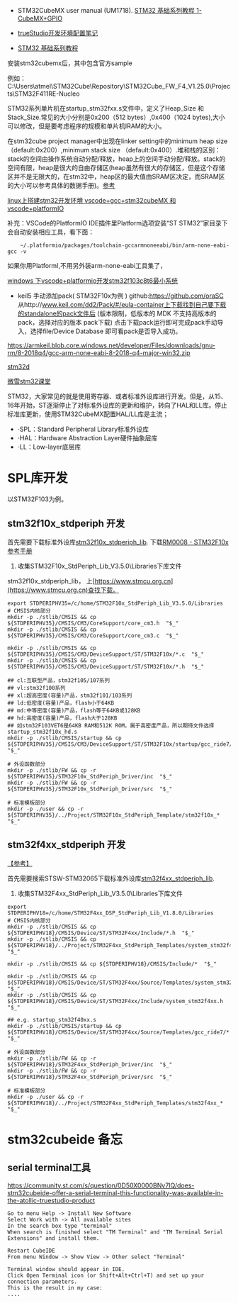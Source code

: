 
- STM32CubeMX user manual (UM1718).  [STM32 基础系列教程 1- CubeMX+GPIO](https://blog.csdn.net/zhanglifu3601881/article/details/88839590)
- [trueStudio开发环境配置笔记](https://blog.csdn.net/cshy2013/article/details/88948643)

- [STM32 基础系列教程](https://blog.csdn.net/zhanglifu3601881/article/details/88839590)

安装stm32cubemx后，其中包含官方sample

例如：C:\Users\atmel\STM32Cube\Repository\STM32Cube_FW_F4_V1.25.0\Projects\STM32F411RE-Nucleo


STM32系列单片机在startup_stm32fxx.s文件中，定义了Heap_Size 和 Stack_Size.常见的大小分别是0x200（512 bytes）,0x400（1024 bytes),大小可以修改，但是要考虑程序的规模和单片机IRAM的大小。

在stm32cube project manager中出现在linker setting中的minimum heap size （default:0x200）,minimum stack size （default:0x400）.堆和栈的区别：stack的空间由操作系统自动分配/释放，heap上的空间手动分配/释放。stack的空间有限，heap是很大的自由存储区(heap虽然有很大的存储区，但是这个存储区并不是无限大的，在stm32中，heap区的最大值由SRAM区决定，而SRAM区的大小可以参考具体的数据手册)。[参考](https://blog.csdn.net/qq_27312943/article/details/52943844)

[linux上搭建stm32开发环境 vscode+gcc+stm32cubeMX 和 vscode+platformIO](https://blog.csdn.net/baidu_36482169/article/details/80457184)

补充：VSCode的PlatformIO IDE插件里Platform选项安装“ST STM32”家目录下会自动安装相应工具，看下面：
```text
    ~/.platformio/packages/toolchain-gccarmnoneeabi/bin/arm-none-eabi-gcc -v
```
如果你用PlatformI,不用另外装arm-none-eabi工具集了，

[windows 下vscode+platformio开发stm32f103c8t6最小系统](https://blog.csdn.net/lear1234/article/details/78477054)

- keil5 手动添加pack( STM32F10x为例 )
    github:https://github.com/oraSC
    从http://www.keil.com/dd2/Pack/#/eula-container上下载找到自己要下载的standalone的pack文件后 (版本限制，低版本的 MDK 不支持高版本的pack，选择对应的版本 pack下载) 点击下载pack运行即可完成pack手动导入，选择file/Device Database 即可看pack是否导入成功。

https://armkeil.blob.core.windows.net/developer/Files/downloads/gnu-rm/8-2018q4/gcc-arm-none-eabi-8-2018-q4-major-win32.zip

[stm32d](https://www.strongerhuang.com/)

[微雪stm32课堂](http://www.waveshare.net/study/article-660-1.html)

STM32，大家常见的就是使用寄存器、或者标准外设库进行开发。但是，从15、16年开始，ST逐渐停止了对标准外设库的更新和维护，转向了HAL和LL库。停止标准库更新，使用STM32CubeMX配置HAL/LL库是主流；

- ·SPL：Standard Peripheral Library标准外设库
- ·HAL：Hardware Abstraction Layer硬件抽象层库
- ·LL：Low-layer底层库


# SPL库开发
以STM32F103为例。

## stm32f10x_stdperiph 开发

首先需要下载标准外设库[stm32f10x_stdperiph_lib](https://www.stmcu.org.cn/document/download/index/id-200305). 下载[RM0008 - STM32F10x参考手册](https://www.stmcu.org.cn/document/detail/index/id-200272)

1. 收集STM32F10x_StdPeriph_Lib_V3.5.0\Libraries下库文件

stm32f10x_stdperiph_lib， 上[https://www.stmcu.org.cn](https://www.stmcu.org.cn)查找下载。

```shell
export STDPERIPHV35=/c/home/STM32F10x_StdPeriph_Lib_V3.5.0/Libraries
# CMSIS内核部分
mkdir -p ./stlib/CMSIS && cp ${STDPERIPHV35}/CMSIS/CM3/CoreSupport/core_cm3.h  "$_"
mkdir -p ./stlib/CMSIS && cp ${STDPERIPHV35}/CMSIS/CM3/CoreSupport/core_cm3.c  "$_"

mkdir -p ./stlib/CMSIS && cp ${STDPERIPHV35}/CMSIS/CM3/DeviceSupport/ST/STM32F10x/*.c  "$_"
mkdir -p ./stlib/CMSIS && cp ${STDPERIPHV35}/CMSIS/CM3/DeviceSupport/ST/STM32F10x/*.h  "$_"

## cl:互联型产品，stm32f105/107系列
## vl:stm32f100系列
## xl:超高密度(容量)产品，stm32f101/103系列
## ld:低密度(容量)产品，flash小于64KB
## md:中等密度(容量)产品，flash等于64KB或128KB
## hd:高密度(容量)产品，flash大于128KB
## 如stm32F103VET6是64KB RAM和512K ROM，属于高密度产品，所以期待文件选择startup_stm32f10x_hd.s
mkdir -p ./stlib/CMSIS/startup && cp ${STDPERIPHV35}/CMSIS/CM3/DeviceSupport/ST/STM32F10x/startup/gcc_ride7/*  "$_"

# 外设函数部分
mkdir -p ./stlib/FW && cp -r ${STDPERIPHV35}/STM32F10x_StdPeriph_Driver/inc  "$_"
mkdir -p ./stlib/FW && cp -r ${STDPERIPHV35}/STM32F10x_StdPeriph_Driver/src  "$_"

# 标准模板部分
mkdir -p ./user && cp -r ${STDPERIPHV35}/../Project/STM32F10x_StdPeriph_Template/stm32f10x_*  "$_"
```

## stm32f4xx_stdperiph 开发

[【参考】](https://www.cnblogs.com/zzmv/p/5893267.html)

首先需要搜索STSW-STM32065下载标准外设库[stm32f4xx_stdperiph_lib](https://www.stmcu.org.cn/document/detail/index/id-213641). 

1. 收集STM32F4xx_StdPeriph_Lib_V3.5.0\Libraries下库文件

```shell
export STDPERIPHV18=/c/home/STM32F4xx_DSP_StdPeriph_Lib_V1.8.0/Libraries
# CMSIS内核部分
mkdir -p ./stlib/CMSIS && cp ${STDPERIPHV18}/CMSIS/Device/ST/STM32F4xx/Include/*.h  "$_"
mkdir -p ./stlib/CMSIS && cp ${STDPERIPHV18}/../Project/STM32F4xx_StdPeriph_Templates/system_stm32f4xx.c  "$_"

mkdir -p ./stlib/CMSIS && cp ${STDPERIPHV18}/CMSIS/Include/*  "$_"

mkdir -p ./stlib/CMSIS && cp ${STDPERIPHV18}/CMSIS/Device/ST/STM32F4xx/Source/Templates/system_stm32f4xx.c  "$_"
mkdir -p ./stlib/CMSIS && cp ${STDPERIPHV18}/CMSIS/Device/ST/STM32F4xx/Include/system_stm32f4xx.h  "$_"

## e.g. startup_stm32f40xx.s
mkdir -p ./stlib/CMSIS/startup && cp ${STDPERIPHV18}/CMSIS/Device/ST/STM32F4xx/Source/Templates/gcc_ride7/*  "$_"

# 外设函数部分
mkdir -p ./stlib/FW && cp -r ${STDPERIPHV18}/STM32F4xx_StdPeriph_Driver/inc  "$_"
mkdir -p ./stlib/FW && cp -r ${STDPERIPHV18}/STM32F4xx_StdPeriph_Driver/src  "$_"

# 标准模板部分
mkdir -p ./user && cp -r ${STDPERIPHV18}/../Project/STM32F4xx_StdPeriph_Templates/stm32f4xx_*  "$_"
```

# stm32cubeide 备忘

## serial terminal工具

https://community.st.com/s/question/0D50X0000BNv7IQ/does-stm32cubeide-offer-a-serial-terminal-this-functionality-was-available-in-the-atollic-truestudio-product

```text
Go to menu Help -> Install New Software
Select Work with -> All available sites
In the search box type "terminal"
When search is finished select "TM Terminal" and "TM Terminal Serial Extensions" and install them.

Restart CubeIDE
From menu Window -> Show View -> Other select "Terminal"

Terminal window should appear in IDE.
Click Open Terminal icon (or Shift+Alt+Ctrl+T) and set up your connection parameters.
This is the result in my case:
....
```